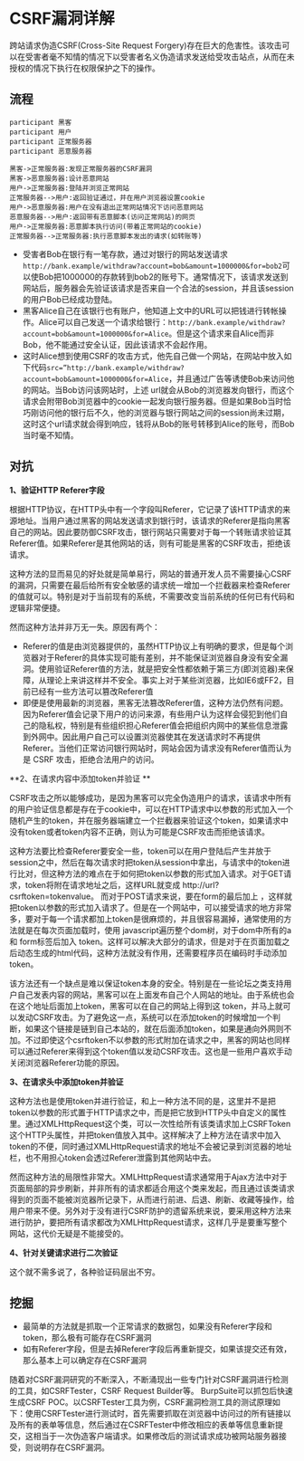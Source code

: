 # CSRF漏洞详解

跨站请求伪造CSRF(Cross-Site Request Forgery)存在巨大的危害性。该攻击可以在受害者毫不知情的情况下以受害者名义伪造请求发送给受攻击站点，从而在未授权的情况下执行在权限保护之下的操作。

## 流程

```sequence
participant 黑客
participant 用户
participant 正常服务器
participant 恶意服务器

黑客->正常服务器:发现正常服务器的CSRF漏洞
黑客->恶意服务器:设计恶意网站
用户->正常服务器:登陆并浏览正常网站
正常服务器-->用户:返回验证通过，并在用户浏览器设置cookie
用户->恶意服务器:用户在没有退出正常网站情况下访问恶意网站
恶意服务器-->用户:返回带有恶意脚本(访问正常网站)的网页
用户->正常服务器:恶意脚本执行访问(带着正常网站的cookie)
正常服务器-->正常服务器:执行恶意脚本发出的请求(如转账等)
```

+ 受害者Bob在银行有一笔存款，通过对银行的网站发送请求`http://bank.example/withdraw?account=bob&amount=1000000&for=bob2`可以使Bob把1000000的存款转到bob2的账号下。通常情况下，该请求发送到网站后，服务器会先验证该请求是否来自一个合法的session，并且该session的用户Bob已经成功登陆。
+ 黑客Alice自己在该银行也有账户，他知道上文中的URL可以把钱进行转帐操作。Alice可以自己发送一个请求给银行：`http://bank.example/withdraw?account=bob&amount=1000000&for=Alice`。但是这个请求来自Alice而非 Bob，他不能通过安全认证，因此该请求不会起作用。
+ 这时Alice想到使用CSRF的攻击方式，他先自己做一个网站，在网站中放入如下代码`src=”http://bank.example/withdraw?account=bob&amount=1000000&for=Alice`，并且通过广告等诱使Bob来访问他的网站。当Bob访问该网站时，上述 url就会从Bob的浏览器发向银行，而这个请求会附带Bob浏览器中的cookie一起发向银行服务器。但是如果Bob当时恰巧刚访问他的银行后不久，他的浏览器与银行网站之间的session尚未过期，这时这个url请求就会得到响应，钱将从Bob的账号转移到Alice的账号，而Bob当时毫不知情。

## 对抗

**1、验证HTTP Referer字段**

根据HTTP协议，在HTTP头中有一个字段叫Referer，它记录了该HTTP请求的来源地址。当用户通过黑客的网站发送请求到银行时，该请求的Referer是指向黑客自己的网站。因此要防御CSRF攻击，银行网站只需要对于每一个转账请求验证其Referer值。如果Referer是其他网站的话，则有可能是黑客的CSRF攻击，拒绝该请求。

这种方法的显而易见的好处就是简单易行，网站的普通开发人员不需要操心CSRF的漏洞，只需要在最后给所有安全敏感的请求统一增加一个拦截器来检查Referer的值就可以。特别是对于当前现有的系统，不需要改变当前系统的任何已有代码和逻辑非常便捷。

然而这种方法并非万无一失。原因有两个：

+ Referer的值是由浏览器提供的，虽然HTTP协议上有明确的要求，但是每个浏览器对于Referer的具体实现可能有差别，并不能保证浏览器自身没有安全漏洞。使用验证Referer值的方法，就是把安全性都依赖于第三方(即浏览器)来保障，从理论上来讲这样并不安全。事实上对于某些浏览器，比如IE6或FF2，目前已经有一些方法可以篡改Referer值
+ 即便是使用最新的浏览器，黑客无法篡改Referer值，这种方法仍然有问题。因为Referer值会记录下用户的访问来源，有些用户认为这样会侵犯到他们自己的隐私权，特别是有些组织担心Referer值会把组织内网中的某些信息泄露到外网中。因此用户自己可以设置浏览器使其在发送请求时不再提供Referer。当他们正常访问银行网站时，网站会因为请求没有Referer值而认为是 CSRF 攻击，拒绝合法用户的访问。

**2、在请求内容中添加token并验证 **

CSRF攻击之所以能够成功，是因为黑客可以完全伪造用户的请求，该请求中所有的用户验证信息都是存在于cookie中，可以在HTTP请求中以参数的形式加入一个随机产生的token，并在服务器端建立一个拦截器来验证这个token，如果请求中没有token或者token内容不正确，则认为可能是CSRF攻击而拒绝该请求。

这种方法要比检查Referer要安全一些，token可以在用户登陆后产生并放于session之中，然后在每次请求时把token从session中拿出，与请求中的token进行比对，但这种方法的难点在于如何把token以参数的形式加入请求。对于GET请求，token将附在请求地址之后，这样URL就变成 http://url?csrftoken=tokenvalue。 而对于POST请求来说，要在form的最后加上 ，这样就把token以参数的形式加入请求了。但是在一个网站中，可以接受请求的地方非常多，要对于每一个请求都加上token是很麻烦的，并且很容易漏掉，通常使用的方法就是在每次页面加载时，使用 javascript遍历整个dom树，对于dom中所有的a和 form标签后加入 token。这样可以解决大部分的请求，但是对于在页面加载之后动态生成的html代码，这种方法就没有作用，还需要程序员在编码时手动添加token。    

该方法还有一个缺点是难以保证token本身的安全。特别是在一些论坛之类支持用户自己发表内容的网站，黑客可以在上面发布自己个人网站的地址。由于系统也会在这个地址后面加上token，黑客可以在自己的网站上得到这 token，并马上就可以发动CSRF攻击。为了避免这一点，系统可以在添加token的时候增加一个判断，如果这个链接是链到自己本站的，就在后面添加token，如果是通向外网则不加。不过即使这个csrftoken不以参数的形式附加在请求之中，黑客的网站也同样可以通过Referer来得到这个token值以发动CSRF攻击。这也是一些用户喜欢手动关闭浏览器Referer功能的原因。

**3、在请求头中添加token并验证**

这种方法也是使用token并进行验证，和上一种方法不同的是，这里并不是把token以参数的形式置于HTTP请求之中，而是把它放到HTTP头中自定义的属性里。通过XMLHttpRequest这个类，可以一次性给所有该类请求加上CSRFToken这个HTTP头属性，并把token值放入其中。这样解决了上种方法在请求中加入token的不便，同时通过XMLHttpRequest请求的地址不会被记录到浏览器的地址栏，也不用担心token会透过Referer泄露到其他网站中去。        

然而这种方法的局限性非常大。XMLHttpRequest请求通常用于Ajax方法中对于页面局部的异步刷新，并非所有的请求都适合用这个类来发起，而且通过该类请求得到的页面不能被浏览器所记录下，从而进行前进、后退、刷新、收藏等操作，给用户带来不便。另外对于没有进行CSRF防护的遗留系统来说，要采用这种方法来进行防护，要把所有请求都改为XMLHttpRequest请求，这样几乎是要重写整个网站，这代价无疑是不能接受的。

**4、针对关键请求进行二次验证**

这个就不需多说了，各种验证码层出不穷。

## 挖掘

+ 最简单的方法就是抓取一个正常请求的数据包，如果没有Referer字段和token，那么极有可能存在CSRF漏洞
+ 如有Referer字段，但是去掉Referer字段后再重新提交，如果该提交还有效，那么基本上可以确定存在CSRF漏洞

随着对CSRF漏洞研究的不断深入，不断涌现出一些专门针对CSRF漏洞进行检测的工具，如CSRFTester，CSRF Request Builder等。 BurpSuite可以抓包后快速生成CSRF POC。以CSRFTester工具为例，CSRF漏洞检测工具的测试原理如下：使用CSRFTester进行测试时，首先需要抓取在浏览器中访问过的所有链接以及所有的表单等信息，然后通过在CSRFTester中修改相应的表单等信息重新提交，这相当于一次伪造客户端请求。如果修改后的测试请求成功被网站服务器接受，则说明存在CSRF漏洞。


